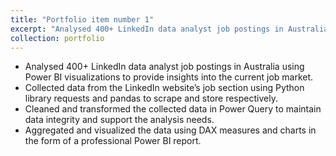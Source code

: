 ```yaml
---
title: "Portfolio item number 1"
excerpt: "Analysed 400+ LinkedIn data analyst job postings in Australia using Power BI visualizations to provide insights into the current job market.<br/><img src='/images/LinkedIn-image-tile.png' width="500" height="300">"
collection: portfolio
---
```


- Analysed 400+ LinkedIn data analyst job postings in Australia using Power BI visualizations to provide insights into the current job market.
- Collected data from the LinkedIn website’s job section using Python library requests and pandas to scrape and store respectively.
- Cleaned and transformed the collected data in Power Query to maintain data integrity and support the analysis needs.
- Aggregated and visualized the data using DAX measures and charts in the form of a professional Power BI report.
